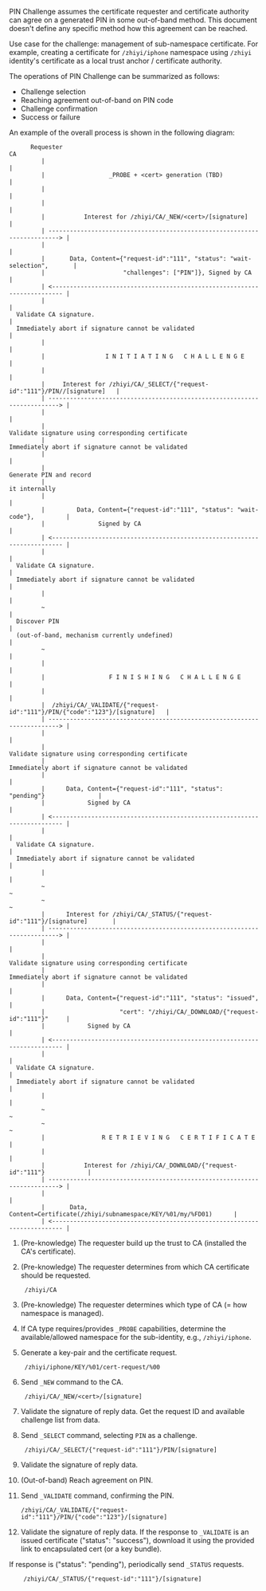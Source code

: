 PIN Challenge assumes the certificate requester and certificate authority can agree on a generated PIN in some out-of-band method.  This document doesn't define any specific method how this agreement can be reached.

Use case for the challenge: management of sub-namespace certificate.  For example, creating a certificate for `/zhiyi/iphone` namespace using `/zhiyi` identity's certificate as a local trust anchor / certificate authority.

The operations of PIN Challenge can be summarized as follows:

- Challenge selection
- Reaching agreement out-of-band on PIN code
- Challenge confirmation
- Success or failure

An example of the overall process is shown in the following diagram:

          Requester                                                                      CA
             |                                                                            |
             |                  _PROBE + <cert> generation (TBD)                          |
             |                                                                            |
             |                                                                            |
             |           Interest for /zhiyi/CA/_NEW/<cert>/[signature]                   |
             | -------------------------------------------------------------------------> |
             |                                                                            |
             |       Data, Content={"request-id":"111", "status": "wait-selection",       |
             |                      "challenges": ["PIN"]}, Signed by CA                  |
             | <------------------------------------------------------------------------- |
             |                                                                            |
      Validate CA signature.                                                              |
      Immediately abort if signature cannot be validated                                  |
             |                                                                            |
             |                 I N I T I A T I N G   C H A L L E N G E                    |
             |                                                                            |
             |     Interest for /zhiyi/CA/_SELECT/{"request-id":"111"}/PIN//[signature]   |
             | -------------------------------------------------------------------------> |
             |                                                                            |
             |                                                        Validate signature using corresponding certificate
             |                                                        Immediately abort if signature cannot be validated
             |                                                                            |
             |                                                                   Generate PIN and record
             |                                                                      it internally
             |                                                                            |
             |         Data, Content={"request-id":"111", "status": "wait-code"},         |
             |               Signed by CA                                                 |
             | <------------------------------------------------------------------------- |
             |                                                                            |
      Validate CA signature.                                                              |
      Immediately abort if signature cannot be validated                                  |
             |                                                                            |
             ~                                                                            |
      Discover PIN                                                                        |
      (out-of-band, mechanism currently undefined)                                        |
             ~                                                                            |
             |                                                                            |
             |                  F I N I S H I N G   C H A L L E N G E                     |
             |                                                                            |
             |  /zhiyi/CA/_VALIDATE/{"request-id":"111"}/PIN/{"code":"123"}/[signature]   |
             | -------------------------------------------------------------------------> |
             |                                                                            |
             |                                                        Validate signature using corresponding certificate
             |                                                        Immediately abort if signature cannot be validated
             |                                                                            |
             |      Data, Content={"request-id":"111", "status": "pending"}               |
             |            Signed by CA                                                    |
             | <------------------------------------------------------------------------- |
             |                                                                            |
      Validate CA signature.                                                              |
      Immediately abort if signature cannot be validated                                  |
             |                                                                            |
             ~                                                                            ~
             ~                                                                            ~
             |      Interest for /zhiyi/CA/_STATUS/{"request-id":"111"}/[signature]       |
             | -------------------------------------------------------------------------> |
             |                                                                            |
             |                                                        Validate signature using corresponding certificate
             |                                                        Immediately abort if signature cannot be validated
             |                                                                            |
             |      Data, Content={"request-id":"111", "status": "issued",                |
             |                     "cert": "/zhiyi/CA/_DOWNLOAD/{"request-id":"111"}"     |
             |            Signed by CA                                                    |
             | <------------------------------------------------------------------------- |
             |                                                                            |
      Validate CA signature.                                                              |
      Immediately abort if signature cannot be validated                                  |
             |                                                                            |
             ~                                                                            ~
             ~                                                                            ~
             |                R E T R I E V I N G   C E R T I F I C A T E                 |
             |                                                                            |
             |           Interest for /zhiyi/CA/_DOWNLOAD/{"request-id":"111"}            |
             | -------------------------------------------------------------------------> |
             |                                                                            |
             |       Data, Content=Certificate(/zhiyi/subnamespace/KEY/%01/my/%FD01)      |
             | <------------------------------------------------------------------------- |

1. (Pre-knowledge) The requester build up the trust to CA (installed the CA's certificate).

2. (Pre-knowledge) The requester determines from which CA certificate should be requested.

        /zhiyi/CA

3. (Pre-knowledge) The requester determines which type of CA (= how namespace is managed).

4. If CA type requires/provides `_PROBE` capabilities, determine the available/allowed namespace for the sub-identity, e.g., `/zhiyi/iphone`.

5. Generate a key-pair and the certificate request.

        /zhiyi/iphone/KEY/%01/cert-request/%00

6. Send `_NEW` command to the CA.

        /zhiyi/CA/_NEW/<cert>/[signature]

7. Validate the signature of reply data. Get the request ID and available challenge list from data.

8. Send `_SELECT` command, selecting `PIN` as a challenge.

        /zhiyi/CA/_SELECT/{"request-id":"111"}/PIN/[signature]

9. Validate the signature of reply data.

10. (Out-of-band) Reach agreement on PIN.

11. Send `_VALIDATE` command, confirming the PIN.

        /zhiyi/CA/_VALIDATE/{"request-id":"111"}/PIN/{"code":"123"}/[signature]

12. Validate the signature of reply data. If the response to `_VALIDATE` is an issued certificate ("status": "success"), download it using the provided link to encapsulated cert (or a key bundle).

If response is ("status": "pending"), periodically send `_STATUS` requests.

        /zhiyi/CA/_STATUS/{"request-id":"111"}/[signature]
